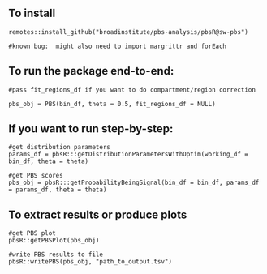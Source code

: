 ## To install
```
remotes::install_github("broadinstitute/pbs-analysis/pbsR@sw-pbs")

#known bug:  might also need to import margrittr and forEach
```

## To run the package end-to-end:
```
#pass fit_regions_df if you want to do compartment/region correction

pbs_obj = PBS(bin_df, theta = 0.5, fit_regions_df = NULL)
```

## If you want to run step-by-step:
```
#get distribution parameters
params_df = pbsR:::getDistributionParametersWithOptim(working_df = bin_df, theta = theta)

#get PBS scores
pbs_obj = pbsR:::getProbabilityBeingSignal(bin_df = bin_df, params_df = params_df, theta = theta)
```

## To extract results or produce plots
```
#get PBS plot
pbsR::getPBSPlot(pbs_obj)

#write PBS results to file
pbsR::writePBS(pbs_obj, "path_to_output.tsv")

```
